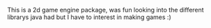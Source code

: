 This is a 2d game engine package, was fun looking into the different librarys java had but I have to interest in making games :)
